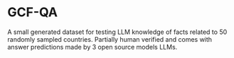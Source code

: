# GCF-QA
A small generated dataset for testing LLM knowledge of facts related to 50 randomly sampled countries. Partially human verified and comes with answer predictions made by 3 open source models LLMs.
